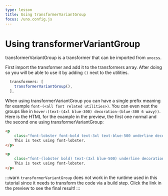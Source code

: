 ```yaml
---
type: lesson
title: Using transformerVariantGroup
focus: /uno.config.js
---
```


# Using transformerVariantGroup

transformerVariantGroup is a transformer that can be imported from `unocss`.

First import the transformer and add it to the transformers array. After doing so you will be able to use it by adding `()` next to the utilities.

```ts
  transformers: [
    transformerVariantGroup(),
  ],
```

When using transformerVariantGroup you can have a single prefix meaning for example `font-(<all font related utilities>)`. You can even nest the groups like in `hover:(text-(4xl blue-300) decoration-(blue-300 6 wavy))`. Here is the HTML for the example in the preview, the first one normal and the second one using transformerVariantGroup:

```html
<p
	class="font-lobster font-bold text-3xl text-blue-500 underline decoration-blue-500 decoration-3 decoration-double hover:text-4xl hover:text-blue-300 hover:decoration-blue-300 hover:decoration-6 hover:decoration-wavy">
	This is text using font-lobster.
</p>

<p
	class="font-(lobster bold) text-(3xl blue-500) underline decoration-(blue-500 3 double) hover:(text-(4xl blue-300) decoration-(blue-300 6 wavy))">
	This is text using font-lobster.
</p>
```

:::warn
`transformerVariantGroup` does not work in the runtime used in this tutorial since it needs to transform the code via a build step. Click the link in the preview to see the final result!
:::